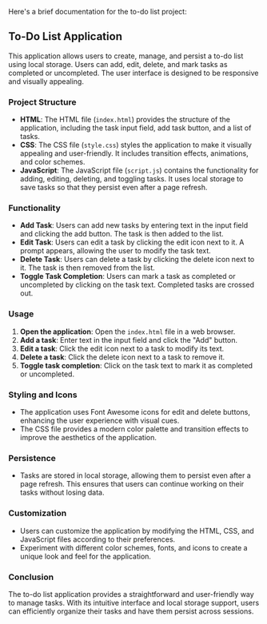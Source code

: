 Here's a brief documentation for the to-do list project:

## To-Do List Application

This application allows users to create, manage, and persist a to-do list using local storage. Users can add, edit, delete, and mark tasks as completed or uncompleted. The user interface is designed to be responsive and visually appealing.

### Project Structure

- **HTML**: The HTML file (`index.html`) provides the structure of the application, including the task input field, add task button, and a list of tasks.
- **CSS**: The CSS file (`style.css`) styles the application to make it visually appealing and user-friendly. It includes transition effects, animations, and color schemes.
- **JavaScript**: The JavaScript file (`script.js`) contains the functionality for adding, editing, deleting, and toggling tasks. It uses local storage to save tasks so that they persist even after a page refresh.

### Functionality

- **Add Task**: Users can add new tasks by entering text in the input field and clicking the add button. The task is then added to the list.
- **Edit Task**: Users can edit a task by clicking the edit icon next to it. A prompt appears, allowing the user to modify the task text.
- **Delete Task**: Users can delete a task by clicking the delete icon next to it. The task is then removed from the list.
- **Toggle Task Completion**: Users can mark a task as completed or uncompleted by clicking on the task text. Completed tasks are crossed out.

### Usage

1. **Open the application**: Open the `index.html` file in a web browser.
2. **Add a task**: Enter text in the input field and click the "Add" button.
3. **Edit a task**: Click the edit icon next to a task to modify its text.
4. **Delete a task**: Click the delete icon next to a task to remove it.
5. **Toggle task completion**: Click on the task text to mark it as completed or uncompleted.

### Styling and Icons

- The application uses Font Awesome icons for edit and delete buttons, enhancing the user experience with visual cues.
- The CSS file provides a modern color palette and transition effects to improve the aesthetics of the application.

### Persistence

- Tasks are stored in local storage, allowing them to persist even after a page refresh. This ensures that users can continue working on their tasks without losing data.

### Customization

- Users can customize the application by modifying the HTML, CSS, and JavaScript files according to their preferences.
- Experiment with different color schemes, fonts, and icons to create a unique look and feel for the application.

### Conclusion

The to-do list application provides a straightforward and user-friendly way to manage tasks. With its intuitive interface and local storage support, users can efficiently organize their tasks and have them persist across sessions.
